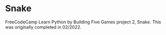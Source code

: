 # Snake
FreeCodeCamp Learn Python by Building Five Games project 2, Snake. This was originally completed in 02/2022.
